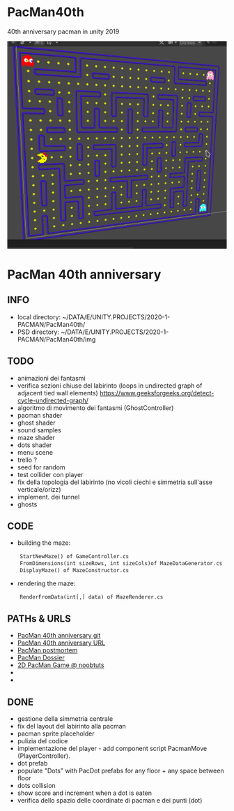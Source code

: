 # PacMan40th
40th anniversary pacman in unity 2019

![40th anniversary pacman in unity 2019](img/Screenshot_20201122.png)

# PacMan 40th anniversary

## INFO

- local directory: ~/DATA/E/UNITY.PROJECTS/2020-1-PACMAN/PacMan40th/
- PSD directory: ~/DATA/E/UNITY.PROJECTS/2020-1-PACMAN/PacMan40th/img

## TODO

- animazioni dei fantasmi
- verifica sezioni chiuse del labirinto (loops in undirected graph of adjacent tied wall elements)
	https://www.geeksforgeeks.org/detect-cycle-undirected-graph/
- algoritmo di movimento dei fantasmi (GhostController)
- pacman shader
- ghost shader
- sound samples
- maze shader
- dots shader
- menu scene
- trello ? 
- seed for random
- test collider con player
- fix della topologia del labirinto (no vicoli ciechi e simmetria sull'asse verticale/orizz)
- implement. dei tunnel
- ghosts

## CODE

- building the maze:
```
	StartNewMaze() of GameController.cs
	FromDimensions(int sizeRows, int sizeCols)of MazeDataGenerator.cs
	DisplayMaze() of MazeConstructor.cs
```
- rendering the maze:
```
    RenderFromData(int[,] data) of MazeRenderer.cs
```

## PATHs & URLS

* [PacMan 40th anniversary git](git@github.com:masayume/PacMan40th.git)
* [PacMan 40th anniversary URL](https://github.com/masayume/PacMan40th)
* [PacMan postmortem](https://www.masayume.it/blog/content/pac-man-postmortem-e-co)
* [PacMan Dossier](https://github.com/floooh/pacman.c/blob/main/pacman-dossier.pdf)
* [2D PacMan Game @ noobtuts](http://noobtuts.com/unity/2d-pacman-game)
* []()
* []()


## DONE
- gestione della simmetria centrale
- fix del layout del labirinto alla pacman
- pacman sprite placeholder
- pulizia del codice
- implementazione del player - add component script PacmanMove (PlayerController). 
- dot prefab
- populate "Dots" with PacDot prefabs for any floor + any space between floor 
- dots collision
- show score and increment when a dot is eaten
- verifica dello spazio delle coordinate di pacman e dei punti (dot)
